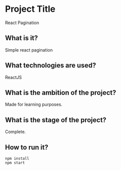 # Project Title

React Pagination

## What is it?

Simple react pagination

## What technologies are used?

ReactJS

## What is the ambition of the project?

Made for learning purposes.

## What is the stage of the project?

Complete.

## How to run it?

```
npm install
npm start
```
